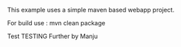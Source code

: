 This example uses a simple maven based webapp project.

For build use : mvn clean package

Test
TESTING Further by Manju

